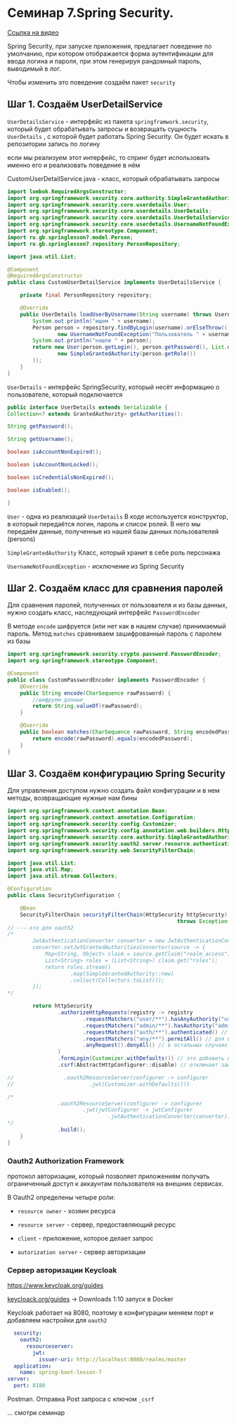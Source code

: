 # Семинар 7.Spring Security.

[Ссылка на видео](https://gbcdn.mrgcdn.ru/uploads/record/324862/attachment/c0c1ee9347046d6392750a7bbef6705c.mp4)

Spring Security, при запуске приложения, предлагает поведение по умолчанию, при котором отображается форма аутентификации для ввода логина и пароля, при этом генерируя рандомный пароль, выводимый в лог. 

Чтобы изменить это поведение создаём пакет `security`

## Шаг 1. Создаём UserDetailService

`UserDetailsService` - интерфейс из пакета `springframwork.security`, который будет обрабатывать запросы и возвращать сущность `UserDetails` , с которой будет работать Spring Security. Он будет искать в репозитории запись по логину

 если мы реализуем этот интерфейс, то спринг будет  использовать именно его и реализовать поведение в нём  

CustomUserDetailService.java - класс, который обрабатывать запросы 
```java
import lombok.RequiredArgsConstructor;
import org.springframework.security.core.authority.SimpleGrantedAuthority;
import org.springframework.security.core.userdetails.User;
import org.springframework.security.core.userdetails.UserDetails;
import org.springframework.security.core.userdetails.UserDetailsService;
import org.springframework.security.core.userdetails.UsernameNotFoundException;
import org.springframework.stereotype.Component;
import ru.gb.springlesson7.model.Person;
import ru.gb.springlesson7.repository.PersonRepository;

import java.util.List;

@Component
@RequiredArgsConstructor
public class CustomUserDetailService implements UserDetailsService {

    private final PersonRepository repository;

    @Override
    public UserDetails loadUserByUsername(String username) throws UsernameNotFoundException {
        System.out.println("ищем " + username);
        Person person = repository.findByLogin(username).orElseThrow(() ->
                new UsernameNotFoundException("Пользователь " + username + " не найден"));
        System.out.println("нашли " + person);
        return new User(person.getLogin(), person.getPassword(), List.of(
                new SimpleGrantedAuthority(person.getRole())
        ));
    }
}
```

`UserDetails` - интерфейс SpringSecurity, который несёт информацию о пользователе, который подключается

```java
public interface UserDetails extends Serializable {
Collection<? extends GrantedAuthority> getAuthorities():

String getPassword();

String getUsername();

boolean isAccountNonExpired();

boolean isAccountNonLocked();

boolean isCredentialsNonExpired();

boolean isEnabled();

}
```

`User`  - одна из реализаций `UserDetails` В коде используется конструктор, в который передаётся логин, пароль и список ролей. В него мы передаём данные, полученные из нашей базы данных пользователей (persons)

`SimpleGrantedAuthority` Класс, который хранит в себе роль персонажа

`UsernameNotFoundException` - исключение из Spring Security

## Шаг 2. Создаём класс для сравнения паролей

Для сравнения паролей, полученных от пользователя и из базы данных, нужно создать класс, наследующий интерфейс `PasswordEncoder`

В методе `encode` шифруется (или нет как в нашем случае) принимаемый пароль. Метод `matches` сравниваем зашифрованный пароль с паролем из базы

```java
import org.springframework.security.crypto.password.PasswordEncoder;
import org.springframework.stereotype.Component;

@Component
public class CustomPasswordEncoder implements PasswordEncoder {
    @Override
    public String encode(CharSequence rawPassword) {
        //шифруем данные
        return String.valueOf(rawPassword);
    }

    @Override
    public boolean matches(CharSequence rawPassword, String encodedPassword) {
        return encode(rawPassword).equals(encodedPassword);
    }
}
```

## Шаг 3. Создаём конфигурацию Spring Security

Для управления доступом нужно создать файл конфигурации и в нем методы, возвращающие нужные нам бины

```java
import org.springframework.context.annotation.Bean;
import org.springframework.context.annotation.Configuration;
import org.springframework.security.config.Customizer;
import org.springframework.security.config.annotation.web.builders.HttpSecurity;
import org.springframework.security.core.authority.SimpleGrantedAuthority;
import org.springframework.security.oauth2.server.resource.authentication.JwtAuthenticationConverter;
import org.springframework.security.web.SecurityFilterChain;

import java.util.List;
import java.util.Map;
import java.util.stream.Collectors;

@Configuration
public class SecurityConfiguration {

    @Bean
    SecurityFilterChain securityFilterChain(HttpSecurity httpSecurity) 
                                                      throws Exception{
// ----это для oauth2
/*
        JwtAuthenticationConverter converter = new JwtAuthenticationConverter();
        converter.setJwtGrantedAuthoritiesConverter(source -> {
            Map<String, Object> claim = source.getClaim("realm_access");
            List<String> roles = (List<String>) claim.get("roles");
            return roles.stream()
                    .map(SimpleGrantedAuthority::new)
                    .collect(Collectors.toList());
        });
*/        

        return httpSecurity
                .authorizeHttpRequests(registry -> registry
                        .requestMatchers("user/**").hasAnyAuthority("user", "admin") // любой из массива
                        .requestMatchers("admin/**").hasAuthority("admin") 
                        .requestMatchers("auth/**").authenticated() // для аутентифицированных
                        .requestMatchers("any/**").permitAll() // для всех
                        .anyRequest().denyAll() // в остальных случаях запретить
                )
                .formLogin(Customizer.withDefaults()) // это добавить вместо oauth2
                .csrf(AbstractHttpConfigurer::disable) // отключает защиту от CSRF-атак

//                .oauth2ResourceServer(configurer -> configurer
//                        .jwt(Customizer.withDefaults()))

/*
                .oauth2ResourceServer(configurer -> configurer
                        .jwt(jwtConfigurer -> jwtConfigurer
                                .jwtAuthenticationConverter(converter)))
*/
                .build();
    }
}
```

### Oauth2 Authorization Framework

протокол авторизации, который позволяет приложениям получать ограниченный доступ к аккаунтам пользователя на внешних сервисах.

В Oauth2 определены четыре роли:

- `resource owner` - хозяин ресурса

- `resource server` - сервер, предоставляющий ресурс

- `client` - приложение, которое делает запрос

- `autorization server` - сервер авторизации

### Сервер авторизации **Keycloak**

https://www.keycloak.org/guides

[keycloack.org/guides](http://keycloack.org/guides) → Downloads    1:10 запуск в Docker

Keycloak работает на 8080, поэтому в конфигурации меняем порт и добавляем настройки для `oauth2` 

```yaml
  security:
    oauth2:
      resourceserver:
        jwt:
          issuer-uri: http://localhost:8080/realms/master
  application:
    name: spring-boot-lesson-7
server:
  port: 8180
```

Postman. Отправка Post запроса с ключом `_csrf`

... смотри семинар